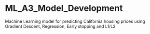 # ML_A3_Model_Development
Machine Learning model for predicting California housing prices using Gradient Descent, Regression, Early stopping and L1/L2
